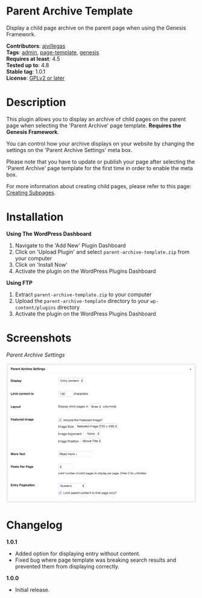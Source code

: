 # Parent Archive Template

Display a child page archive on the parent page when using the Genesis Framework.

**Contributors**: [ajvillegas](http://profiles.wordpress.org/ajvillegas)  
**Tags**: [admin](http://wordpress.org/plugins/tags/admin), [page-template](http://wordpress.org/plugins/tags/page-template), [genesis](http://wordpress.org/plugins/tags/genesis)  
**Requires at least**: 4.5  
**Tested up to**: 4.8  
**Stable tag**: 1.0.1  
**License**: [GPLv2 or later](http://www.gnu.org/licenses/gpl-2.0.html)

# Description

This plugin allows you to display an archive of child pages on the parent page when selecting the 'Parent Archive' page template. **Requires the Genesis Framework**.

You can control how your archive displays on your website by changing the settings on the 'Parent Archive Settings' meta box.

Please note that you have to update or publish your page after selecting the 'Parent Archive' page template for the first time in order to enable the meta box.

For more information about creating child pages, please refer to this page: [Creating Subpages](https://codex.wordpress.org/Pages#To_create_a_subpage).

# Installation

**Using The WordPress Dashboard**

1. Navigate to the 'Add New' Plugin Dashboard
2. Click on 'Upload Plugin' and select `parent-archive-template.zip` from your computer
3. Click on 'Install Now'
4. Activate the plugin on the WordPress Plugins Dashboard

**Using FTP**

1. Extract `parent-archive-template.zip` to your computer
2. Upload the `parent-archive-template` directory to your `wp-content/plugins` directory
3. Activate the plugin on the WordPress Plugins Dashboard

# Screenshots

*Parent Archive Settings*

![Parent Archive Settings](wp-assets/screenshot-1.png?raw=true)

# Changelog

**1.0.1**
* Added option for displaying entry without content.
* Fixed bug where page template was breaking search results and prevented them from displaying correctly.

**1.0.0**
* Initial release.
